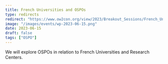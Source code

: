 ```yaml
---
title: French Universities and OSPOs
type: redirects
redirect: "https://www.ow2con.org/view/2023/Breakout_Sessions/French_Universities_OSPOs?year=2023&event=OW2con23"
image: "/images/events/wp-2023-06-15.png"
date: 2023-06-15
draft: false
tags: ["OSPO"]
---
```


We will explore OSPOs in relation to French Universities and Research Centers.